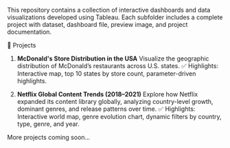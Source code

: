 This repository contains a collection of interactive dashboards and data visualizations developed using Tableau. Each subfolder includes a complete project with dataset, dashboard file, preview image, and project documentation.

📁 Projects

1. **McDonald's Store Distribution in the USA**
Visualize the geographic distribution of McDonald’s restaurants across U.S. states.
✅ Highlights: Interactive map, top 10 states by store count, parameter-driven highlights.

2. **Netflix Global Content Trends (2018–2021)**
Explore how Netflix expanded its content library globally, analyzing country-level growth, dominant genres, and release patterns over time.
✅ Highlights: Interactive world map, genre evolution chart, dynamic filters by country, type, genre, and year.

More projects coming soon...
